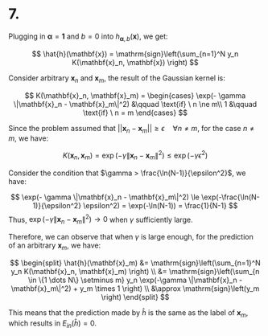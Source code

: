 # 7.

Plugging in $\mathbf{\alpha} = \mathbf{1}$ and $b = 0$ into $h_{\mathbf{\alpha}, b}(\mathbf{x})$, we get:

$$
\hat{h}(\mathbf{x}) = \mathrm{sign}\left(\sum_{n=1}^N y_n K(\mathbf{x}_n, \mathbf{x}) \right)
$$

Consider arbitrary $\mathbf{x}_n$ and $\mathbf{x}_m$, the result of the Gaussian kernel is:

$$
K(\mathbf{x}_n, \mathbf{x}_m) =
\begin{cases}
\exp(- \gamma \|\mathbf{x}_n - \mathbf{x}_m\|^2) &\qquad \text{if} \ n \ne m\\
1 &\qquad \text{if} \ n = m
\end{cases}
$$

Since the problem assumed that $||\mathbf{x}_n - \mathbf{x}_m|| \ge \epsilon \quad \forall n \ne m$, for the case $n \ne m$, we have:

$$
K(\mathbf{x}_n, \mathbf{x}_m) = \exp(- \gamma \|\mathbf{x}_n - \mathbf{x}_m\|^2) \le \exp(-\gamma \epsilon^2)
$$

Consider the condition that $\gamma > \frac{\ln(N-1)}{\epsilon^2}$, we have:

$$
\exp(- \gamma \|\mathbf{x}_n - \mathbf{x}_m\|^2) \le \exp(-\frac{\ln(N-1)}{\epsilon^2} \epsilon^2)  = \exp(-\ln(N-1)) = \frac{1}{N-1}
$$
Thus, $\exp(- \gamma \|\mathbf{x}_n - \mathbf{x}_m\|^2) \rightarrow 0$ when $\gamma$ sufficiently large.

Therefore, we can observe that when $\gamma$ is large enough, for the prediction of an arbitrary $\mathbf{x}_m$, we have:

$$
\begin{split}
\hat{h}(\mathbf{x}_m) 
&= \mathrm{sign}\left(\sum_{n=1}^N y_n K(\mathbf{x}_n, \mathbf{x}_m) \right) \\
&= \mathrm{sign}\left(\sum_{n \in \{1 \dots N\} \setminus m} y_n \exp(-\gamma \|\mathbf{x}_n - \mathbf{x}_m\|^2) + y_m \times 1 \right) \\
&\approx \mathrm{sign}\left(y_m \right)
\end{split}
$$

This means that the prediction made by $\hat{h}$ is the same as the label of $\mathbf{x}_m$, which results in $E_{in}(\hat{h}) = 0$.
